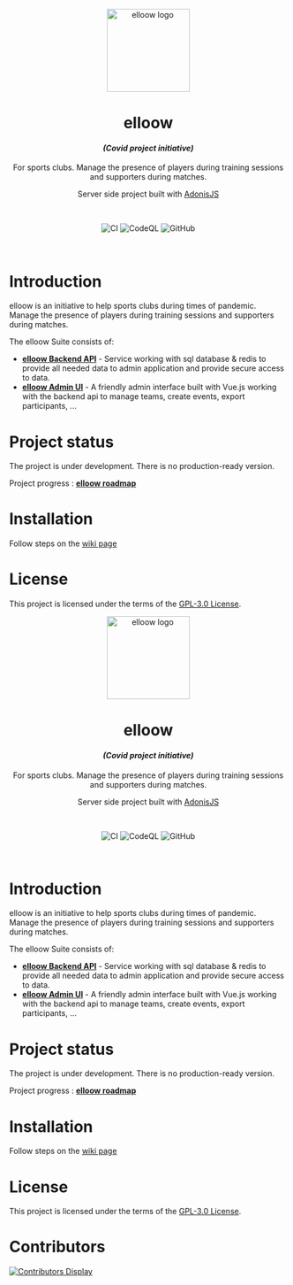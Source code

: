 <div align="center">

<img src="https://avatars1.githubusercontent.com/u/71756705?u=65291ea35d5daae39969cf3a817efcd28ebcfcf2&v=4"  alt="elloow logo" width="150"></img>

# elloow
#### *(Covid project initiative)* 
For sports clubs. Manage the presence of players during training sessions and supporters during matches.

Server side project built with [AdonisJS](https://github.com/adonisjs)

<br>

![CI](https://github.com/elloow/elloow/workflows/CI/badge.svg?event=push) 
![CodeQL](https://github.com/elloow/elloow/workflows/CodeQL/badge.svg) 
![GitHub](https://img.shields.io/github/license/elloow/elloow)

</div>

<br>

# Introduction
elloow is an initiative to help sports clubs during times of pandemic. Manage the presence of players during training sessions and supporters during matches.

The elloow Suite consists of:
- **[elloow Backend API](https://github.com/elloow/elloow)** - Service working with sql database & redis to provide all needed data to admin application and provide secure access to data.
- **[elloow Admin UI](https://github.com/elloow/elloow-front)** - A friendly admin interface built with Vue.js working with the backend api to manage teams, create events, export participants, ...

# Project status
The project is under development. There is no production-ready version.

Project progress : [**elloow roadmap**](https://github.com/orgs/elloow/projects/1)

# Installation
Follow steps on the [wiki page](https://github.com/elloow/elloow/wiki/Installation)

# License
This project is licensed under the terms of the [GPL-3.0 License](https://github.com/elloow/elloow/blob/master/LICENSE).
<div align="center">

<img src="https://avatars1.githubusercontent.com/u/71756705?u=65291ea35d5daae39969cf3a817efcd28ebcfcf2&v=4"  alt="elloow logo" width="150"></img>

# elloow
#### *(Covid project initiative)* 
For sports clubs. Manage the presence of players during training sessions and supporters during matches.

Server side project built with [AdonisJS](https://github.com/adonisjs)

<br>

![CI](https://github.com/elloow/elloow/workflows/CI/badge.svg?event=push) 
![CodeQL](https://github.com/elloow/elloow/workflows/CodeQL/badge.svg) 
![GitHub](https://img.shields.io/github/license/elloow/elloow)

</div>

<br>

# Introduction
elloow is an initiative to help sports clubs during times of pandemic. Manage the presence of players during training sessions and supporters during matches.

The elloow Suite consists of:
- **[elloow Backend API](https://github.com/elloow/elloow)** - Service working with sql database & redis to provide all needed data to admin application and provide secure access to data.
- **[elloow Admin UI](https://github.com/elloow/elloow-front)** - A friendly admin interface built with Vue.js working with the backend api to manage teams, create events, export participants, ...

# Project status
The project is under development. There is no production-ready version.

Project progress : [**elloow roadmap**](https://github.com/orgs/elloow/projects/1)

# Installation
Follow steps on the [wiki page](https://github.com/elloow/elloow/wiki/Installation)

# License
This project is licensed under the terms of the [GPL-3.0 License](https://github.com/elloow/elloow/blob/master/LICENSE).

# Contributors
[![Contributors Display](https://badges.pufler.dev/contributors/elloow/elloow?size=45&padding=15)](https://github.com/orgs/elloow/people)
